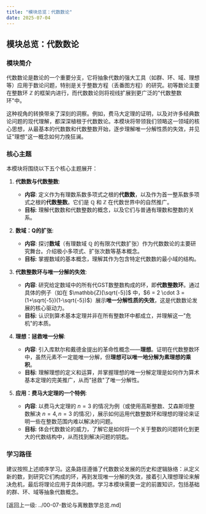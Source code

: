 ```yaml
---
title: "模块总览：代数数论"
date: 2025-07-04
---
```


## 模块总览：代数数论

### 模块简介

代数数论是数论的一个重要分支，它将抽象代数的强大工具（如群、环、域、理想等）应用于数论问题，特别是关于整数方程（丢番图方程）的研究。初等数论主要在整数环 $\mathbb{Z}$ 的框架内进行，而代数数论则将视线扩展到更广泛的"代数整数环"中。

这种视角的转换带来了深刻的洞察。例如，费马大定理的证明，以及对许多经典数论问题的现代理解，都深深植根于代数数论。本模块将带领我们领略这一领域的核心思想，从最基本的代数数和代数整数开始，逐步理解唯一分解性质的失效，并见证"理想"这一概念如何力挽狂澜。

### 核心主题

本模块将围绕以下五个核心主题展开：

1.  **代数数与代数整数**:
    *   **内容**: 定义作为有理数系数多项式之根的**代数数**，以及作为首一整系数多项式之根的**代数整数**。它们是 $\mathbb{Q}$ 和 $\mathbb{Z}$ 在代数世界中的自然推广。
    *   **目标**: 理解代数数和代数整数的概念，以及它们与普通有理数和整数的关系。

2.  **数域：Q的扩张**:
    *   **内容**: 探讨**数域**（有理数域 $\mathbb{Q}$ 的有限次代数扩张）作为代数数论的主要研究舞台。介绍极小多项式、扩张次数等基本概念。
    *   **目标**: 掌握数域的基本概念，理解其作为包含特定代数数的最小域的结构。

3.  **代数整数环与唯一分解的失效**:
    *   **内容**: 研究给定数域中的所有代GST数整数构成的环，即**代数整数环**。通过具体的例子（如在 $\mathbb{Z}[\sqrt{-5}]$ 中，$6 = 2 \cdot 3 = (1+\sqrt{-5})(1-\sqrt{-5})$）展示**唯一分解性质的失效**，这是代数数论发展的核心驱动力。
    *   **目标**: 认识到算术基本定理并非在所有整数环中都成立，并理解这一"危机"的本质。

4.  **理想：拯救唯一分解**:
    *   **内容**: 引入库默尔和戴德金提出的革命性概念——**理想**。证明在代数整数环中，虽然元素不一定能唯一分解，但**理想可以唯一地分解为素理想的乘积**。
    *   **目标**: 理解理想的定义和运算，并掌握理想的唯一分解定理是如何作为算术基本定理的完美推广，从而"拯救"了唯一分解性。

5.  **应用：费马大定理的一个特例**:
    *   **内容**: 以费马大定理的 $n=3$ 的情况为例（或使用高斯整数、艾森斯坦整数解决 $n=4, n=3$ 的情况），展示如何运用代数整数环和理想的理论来证明一些在整数范围内难以解决的问题。
    *   **目标**: 体会代数数论的威力，了解它是如何将一个关于整数的问题转化到更大的代数结构中，从而找到解决问题的钥匙。

### 学习路径

建议按照上述顺序学习。这条路径遵循了代数数论发展的历史和逻辑脉络：从定义新的数，到研究它们构成的环，再到发现唯一分解的失效，接着引入理想理论来解决危机，最后将理论应用于具体问题。学习本模块需要一定的前置知识，包括基础的群、环、域等抽象代数概念。

[返回上一级: ../00-07-数论与离散数学总览.md]